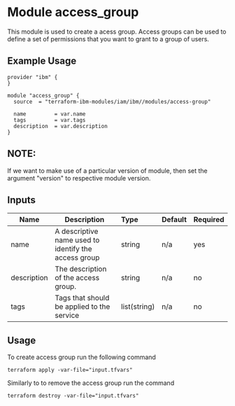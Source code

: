 # Module access_group

This module is used to create a acess group. Access groups can be used to define a set of permissions that you want to grant to a group of users.

## Example Usage
```
provider "ibm" {
}

module "access_group" {
  source  = "terraform-ibm-modules/iam/ibm//modules/access-group"

  name         = var.name
  tags         = var.tags
  description  = var.description
}

```

## NOTE:

If we want to make use of a particular version of module, then set the argument "version" to respective module version.

## Inputs

| Name               | Description                                                      | Type         | Default | Required |
|--------------------|------------------------------------------------------------------|:-------------|:------- |:---------|
| name               | A descriptive name used to identify the access group             | string       | n/a     | yes      |
| description        | The description of the access group.                             | string       | n/a     | no       |
| tags               | Tags that should be applied to the service                       | list(string) | n/a     | no       |

## Usage

To create access group run the following command

  `terraform apply -var-file="input.tfvars"`

Similarly to to remove the access group run the command

   `terraform destroy -var-file="input.tfvars"`